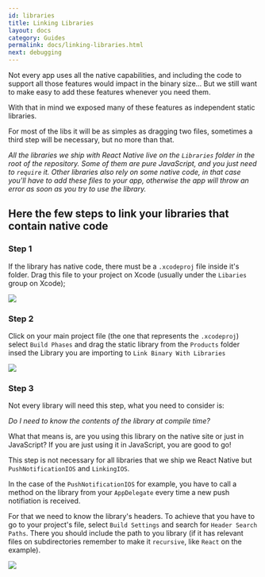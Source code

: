 ```yaml
---
id: libraries
title: Linking Libraries
layout: docs
category: Guides
permalink: docs/linking-libraries.html
next: debugging
---
```


Not every app uses all the native capabilities, and including the code to support
all those features would impact in the binary size... But we still want to make
easy to add these features whenever you need them.

With that in mind we exposed many of these features as independent static libraries.

For most of the libs it will be as simples as dragging two files, sometimes a third
step will be necessary, but no more than that.

_All the libraries we ship with React Native live on the `Libraries` folder in
the root of the repository. Some of them are pure JavaScript, and you just need
to `require` it. Other libraries also rely on some native code, in that case
you'll have to add these files to your app, otherwise the app will throw an
error as soon as you try to use the library._

## Here the few steps to link your libraries that contain native code

### Step 1

If the library has native code, there must be a `.xcodeproj` file inside it's
folder.
Drag this file to your project on Xcode (usually under the `Libaries` group
on Xcode);

![](/react-native/img/AddToLibraries.png)

### Step 2

Click on your main project file (the one that represents the `.xcodeproj`)
select `Build Phases` and drag the static library from the `Products` folder
insed the Library you are importing to `Link Binary With Libraries`

![](/react-native/img/AddToBuildPhases.png)

### Step 3

Not every library will need this step, what you need to consider is:

_Do I need to know the contents of the library at compile time?_

What that means is, are you using this library on the native site or just in
JavaScript? If you are just using it in JavaScript, you are good to go!


This step is not necessary for all libraries that we ship we React Native but
`PushNotificationIOS` and `LinkingIOS`.

In the case of the `PushNotificationIOS` for example, you have to call a method
on the library from your `AppDelegate` every time a new push notifiation is
received.

For that we need to know the library's headers. To achieve that you have to go
to your project's file, select `Build Settings` and search for `Header Search
Paths`. There you should include the path to you library (if it has relevant
files on subdirectories remember to make it `recursive`, like `React` on the
example).

![](/react-native/img/AddToSearchPaths.png)
